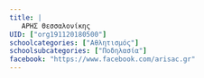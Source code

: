 ```yaml
---
title: |
   ΑΡΗΣ Θεσσαλονίκης
UID: ["org191120180500"]
schoolcategories: ["Αθλητισμός"]
schoolsubcategories: ["Ποδηλασία"]
facebook: "https://www.facebook.com/arisac.gr"
---
```


